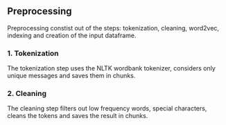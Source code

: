 ## Preprocessing

Preprocessing constist out of the steps: tokenization, cleaning, word2vec, indexing and creation of the input dataframe.

### 1. Tokenization

The tokenization step uses the NLTK wordbank tokenizer, considers only unique messages and saves them in chunks.

### 2. Cleaning

The cleaning step filters out low frequency words, special characters, cleans the tokens and saves the result in chunks.

